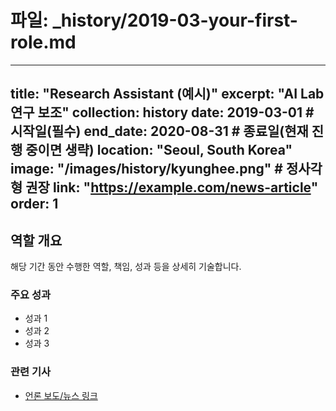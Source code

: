 # 파일: _history/2019-03-your-first-role.md
---
title: "Research Assistant (예시)"
excerpt: "AI Lab 연구 보조"
collection: history
date: 2019-03-01          # 시작일(필수)
end_date: 2020-08-31      # 종료일(현재 진행 중이면 생략)
location: "Seoul, South Korea"
image: "/images/history/kyunghee.png"  # 정사각형 권장
link: "https://example.com/news-article"
order: 1
---

## 역할 개요
해당 기간 동안 수행한 역할, 책임, 성과 등을 상세히 기술합니다.

### 주요 성과
- 성과 1
- 성과 2
- 성과 3

### 관련 기사
- [언론 보도/뉴스 링크](https://example.com/news-article)